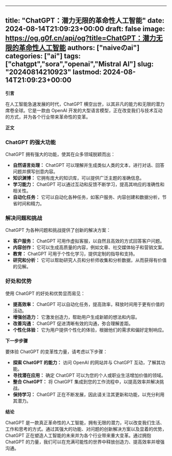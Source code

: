 
---
title: "ChatGPT：潜力无限的革命性人工智能"
date: 2024-08-14T21:09:23+00:00
draft: false
image: https://og.g0f.cn/api/og?title=ChatGPT：潜力无限的革命性人工智能
authors: ["naiveのai"]
categories: ["ai"]
tags: ["chatgpt","sora","openai","Mistral AI"]
slug: "20240814210923"
lastmod: 2024-08-14T21:09:23+00:00
---
**引言**

在人工智能急速发展的时代，ChatGPT 横空出世，以其非凡的能力和无限的潜力席卷全球。它是一款由 OpenAI 开发的大型语言模型，正在改变我们与技术互动的方式，并为各个行业带来革命性的变革。

**正文**

### ChatGPT 的强大功能

ChatGPT 拥有强大的功能，使其在众多领域脱颖而出：

- **自然语言处理：** ChatGPT 可以理解并生成类似人类的文本，进行对话、回答问题并撰写创意内容。
- **知识渊博：** 它拥有庞大的知识库，可以提供广泛主题的准确信息。
- **学习能力：** ChatGPT 可以通过互动和反馈不断学习，提高其响应的准确性和相关性。
- **自动化任务：** 它可以自动化各种任务，如客户服务、内容创建和数据分析，节省时间和精力。

### 解决问题和挑战

ChatGPT 为各种问题和挑战提供了创新的解决方案：

- **客户服务：** ChatGPT 可用作虚拟客服，以自然且高效的方式回答客户问题。
- **内容创作：** 它可以生成高质量的内容，例如文章、社交媒体帖子和营销文案。
- **教育：** ChatGPT 可用于个性化学习，提供定制的指导和支持。
- **研究和分析：** 它可以帮助研究人员和分析师收集和分析数据，从而获得有价值的见解。

### 好处和优势

使用 ChatGPT 的好处和优势显而易见：

- **提高效率：** ChatGPT 可以自动化任务，提高效率，释放时间用于更有价值的活动。
- **增强创造力：** 它激发创造力，帮助用户生成新颖的想法和内容。
- **改善沟通：** ChatGPT 促进清晰有效的沟通，弥合理解差距。
- **个性化体验：** 它为用户提供个性化的体验，根据他们的需求和偏好定制响应。

**下一步步骤**

要体验 ChatGPT 的变革性力量，请考虑以下步骤：

- **探索 ChatGPT 的能力：** 访问 OpenAI 的网站并与 ChatGPT 互动，了解其功能。
- **寻找潜在应用：** 确定 ChatGPT 可以为您的个人或职业生活增加价值的领域。
- **整合 ChatGPT：** 将 ChatGPT 集成到您的工作流程中，以提高效率并解决挑战。
- **保持学习：** ChatGPT 正在不断发展，因此请关注其更新和功能，以充分利用其潜力。

**结论**

ChatGPT 是一款真正革命性的人工智能，拥有无限的潜力，可以改变我们生活、工作和思考的方式。通过其强大的功能、对问题的创新解决方案以及显着的优势，ChatGPT 正在塑造人工智能的未来并为各个行业带来重大变革。通过拥抱 ChatGPT 的力量，我们可以在充满可能性的世界中释放创造力、提高效率并增强沟通。